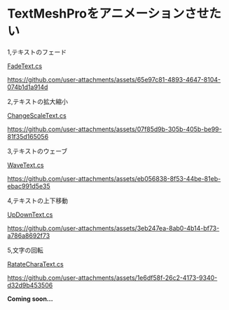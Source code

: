 # TextMeshProをアニメーションさせたい

1,テキストのフェード

[FadeText.cs](ProgramExercises/Assets/Resource/Script/TMPAnimation/FadeText.cs)

https://github.com/user-attachments/assets/65e97c81-4893-4647-8104-074b1d1a914d


2,テキストの拡大縮小

[ChangeScaleText.cs](ProgramExercises/Assets/Resource/Script/TMPAnimation/ChangeScaleText.cs)

https://github.com/user-attachments/assets/07f85d9b-305b-405b-be99-81f35d165056


3,テキストのウェーブ

[WaveText.cs](ProgramExercises/Assets/Resource/Script/TMPAnimation/WaveText.cs)

https://github.com/user-attachments/assets/eb056838-8f53-44be-81eb-ebac991d5e35


4,テキストの上下移動

[UpDownText.cs](ProgramExercises/Assets/Resource/Script/TMPAnimation/UpDownText.cs)

https://github.com/user-attachments/assets/3eb247ea-8ab0-4b14-bf73-a786a8692f73


5,文字の回転

[RatateCharaText.cs](ProgramExercises/Assets/Resource/Script/TMPAnimation/RatateCharaText.cs)

https://github.com/user-attachments/assets/1e6df58f-26c2-4173-9340-d32d9b453506

**Coming soon...**
